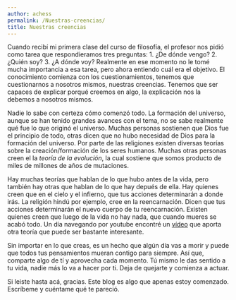 ```yaml
---
author: achess
permalink: /Nuestras-creencias/
title: Nuestras creencias
---
```


Cuando recibí mi primera clase del curso de filosofía, el profesor nos pidió como tarea que respondieramos tres preguntas: 1. ¿De dónde vengo? 2. ¿Quién soy? 3. ¿A dónde voy? Realmente en ese momento no le tomé mucha importancia a esa tarea, pero ahora entiendo cuál era el objetivo. El conocimiento comienza con los cuestionamientos, tenemos que cuestionarnos a nosotros mismos, nuestras creencias. Tenemos que ser capaces de explicar porqué creemos en algo, la explicación nos la debemos a nosotros mismos.  

Nadie lo sabe con certeza cómo comenzó todo. La formación del universo, aunque se han tenido grandes avances con el tema, no se sabe realmente qué fue lo que originó el universo. Muchas personas sostienen que Dios fue el principio de todo, otras dicen que no hubo necesidad de Dios para la formación del universo. Por parte de las religiones existen diversas teorías sobre la creación/formación de los seres humanos. Muchas otras personas creen el la <em>teoría de la evolución</em>, la cual sostiene que somos producto de miles de millones de años de mutaciones. 

Hay muchas teorías que hablan de lo que hubo antes de la vida, pero también hay otras que hablan de lo que hay depués de ella. Hay quienes creen que en el cielo y el infierno, que tus acciones determinarán a donde irás. La religión hindú por ejemplo, cree en la reencarnación. Dicen que tus acciones determinarán el nuevo cuerpo de tu reencarnación. Existen quienes creen que luego de la vida no hay nada, que cuando mueres se acabó todo. Un día navegando por youtube encontré un <a href="https://www.youtube.com/watch?v=oO5BN_S0yk4&fbclid=IwAR221CR6KrmcUmsBbiIDN2cgYu-18eakiKdUdWuzibKWYujznIBwRyqw9XU" target="_blank">vídeo</a> que aporta otra teoría que puede ser bastante interesante. 

Sin importar en lo que creas, es un hecho que algún día vas a morir y puede que todos tus pensamientos mueran contigo para siempre. Así que, comparte algo de tí y aprovecha cada momento. Tú mismo le das sentido a tu vida, nadie más lo va a hacer por ti. Deja de quejarte y comienza a actuar. 

Si leiste hasta acá, gracias. Este blog es algo que apenas estoy comenzado. Escríbeme y cuéntame qué te pareció.  